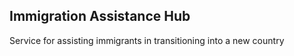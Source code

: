 ## Immigration Assistance Hub
   Service for assisting immigrants in transitioning into a new country 
